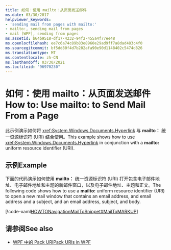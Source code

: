 ```yaml
---
title: 如何：使用 mailto：从页面发送邮件
ms.date: 03/30/2017
helpviewer_keywords:
- 'sending mail from pages with mailto:'
- mailto:, sending mail from pages
- mail [WPF], sending from pages
ms.assetid: b64b9518-df17-4232-94f2-455a4f77ee48
ms.openlocfilehash: ee7c6a74c89b83e8960e29ad9ff7a8dad483c4f0
ms.sourcegitcommit: bf5dd80f4d7b202afa90e90d1148402c5474d826
ms.translationtype: MT
ms.contentlocale: zh-CN
ms.lasthandoff: 03/30/2021
ms.locfileid: "96970230"
---
```

# <a name="how-to-use-mailto-to-send-mail-from-a-page"></a><span data-ttu-id="1e2e5-102">如何：使用 mailto：从页面发送邮件</span><span class="sxs-lookup"><span data-stu-id="1e2e5-102">How to: Use mailto: to Send Mail From a Page</span></span>
<span data-ttu-id="1e2e5-103">此示例演示如何将 <xref:System.Windows.Documents.Hyperlink> 与 **mailto：** 统一资源标识符 (URI) 结合使用。</span><span class="sxs-lookup"><span data-stu-id="1e2e5-103">This example shows how to use <xref:System.Windows.Documents.Hyperlink> in conjunction with a **mailto:** uniform resource identifier (URI).</span></span>  
  
## <a name="example"></a><span data-ttu-id="1e2e5-104">示例</span><span class="sxs-lookup"><span data-stu-id="1e2e5-104">Example</span></span>  
 <span data-ttu-id="1e2e5-105">下面的代码演示如何使用 **mailto：** 统一资源标识符 (URI) 打开包含电子邮件地址、电子邮件地址和主题的新邮件窗口，以及电子邮件地址、主题和正文。</span><span class="sxs-lookup"><span data-stu-id="1e2e5-105">The following code shows how to use a **mailto:** uniform resource identifier (URI) to open a new mail window that contains an email address, and email address and a subject, and an email address, subject, and body.</span></span>  
  
 [!code-xaml[HOWTONavigationMailToSnippet#MailToMARKUP](~/samples/snippets/csharp/VS_Snippets_Wpf/HOWTONavigationMailToSnippet/CS/HomePage.xaml#mailtomarkup)]  
  
## <a name="see-also"></a><span data-ttu-id="1e2e5-106">请参阅</span><span class="sxs-lookup"><span data-stu-id="1e2e5-106">See also</span></span>

- [<span data-ttu-id="1e2e5-107">WPF 中的 Pack URI</span><span class="sxs-lookup"><span data-stu-id="1e2e5-107">Pack URIs in WPF</span></span>](pack-uris-in-wpf.md)
